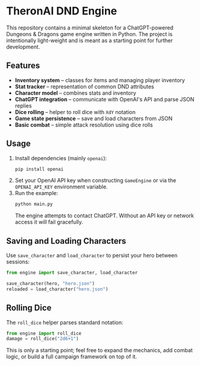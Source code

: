 # TheronAI DND Engine

This repository contains a minimal skeleton for a ChatGPT-powered Dungeons & Dragons game engine written in Python. The project is intentionally light-weight and is meant as a starting point for further development.

## Features

- **Inventory system** – classes for items and managing player inventory
- **Stat tracker** – representation of common DND attributes
- **Character model** – combines stats and inventory
- **ChatGPT integration** – communicate with OpenAI's API and parse JSON replies
- **Dice rolling** – helper to roll dice with ``XdY`` notation
- **Game state persistence** – save and load characters from JSON
- **Basic combat** – simple attack resolution using dice rolls

## Usage

1. Install dependencies (mainly `openai`):
   ```bash
   pip install openai
   ```
2. Set your OpenAI API key when constructing `GameEngine` or via the `OPENAI_API_KEY` environment variable.
3. Run the example:
   ```bash
   python main.py
   ```
   The engine attempts to contact ChatGPT. Without an API key or network access it will fail gracefully.

## Saving and Loading Characters

Use ``save_character`` and ``load_character`` to persist your hero between sessions:

```python
from engine import save_character, load_character

save_character(hero, "hero.json")
reloaded = load_character("hero.json")
```

## Rolling Dice

The ``roll_dice`` helper parses standard notation:

```python
from engine import roll_dice
damage = roll_dice("2d6+1")
```

This is only a starting point; feel free to expand the mechanics, add combat logic, or build a full campaign framework on top of it.
